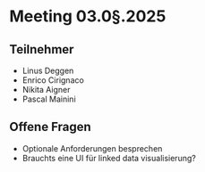 # Meeting 03.0§.2025
## Teilnehmer
- Linus Deggen
- Enrico Cirignaco
- Nikita Aigner
- Pascal Mainini

## Offene Fragen
- Optionale Anforderungen besprechen
- Brauchts eine UI für linked data visualisierung?